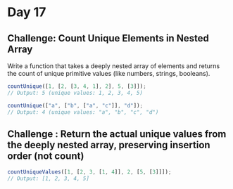 # Day 17

## Challenge: Count Unique Elements in Nested Array

Write a function that takes a deeply nested array of elements and returns the count of unique primitive values (like numbers, strings, booleans).

```js
countUnique([1, [2, [3, 4, 1], 2], 5, [3]]);
// Output: 5 (unique values: 1, 2, 3, 4, 5)

countUnique(["a", ["b", ["a", "c"]], "d"]);
// Output: 4 (unique values: "a", "b", "c", "d")
```

## Challenge : Return the actual unique values from the deeply nested array, preserving insertion order (not count)

```js
countUniqueValues([1, [2, 3, [1, 4]], 2, [5, [3]]]);
// Output: [1, 2, 3, 4, 5]
```
